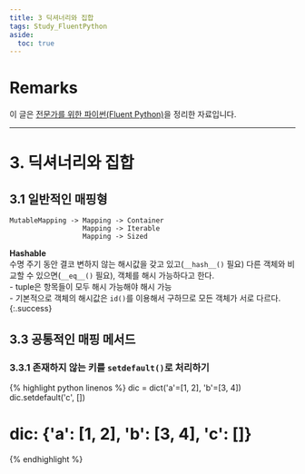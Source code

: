 ```yaml
---
title: 3 딕셔너리와 집합
tags: Study_FluentPython
aside:
  toc: true
---
```


# Remarks
이 글은 [전문가를 위한 파이썬(Fluent Python)](https://books.google.co.kr/books/about/%EC%A0%84%EB%AC%B8%EA%B0%80%EB%A5%BC_%EC%9C%84%ED%95%9C_%ED%8C%8C%EC%9D%B4%EC%8D%AC.html?id=NJpIDwAAQBAJ&printsec=frontcover&source=kp_read_button&redir_esc=y#v=onepage&q&f=false)을 정리한 자료입니다.

<!--more-->

---

# 3. 딕셔너리와 집합
## 3.1 일반적인 매핑형

    MutableMapping -> Mapping -> Container
                      Mapping -> Iterable
                      Mapping -> Sized


**Hashable**  
수명 주기 동안 결코 변하지 않는 해시값을 갖고 있고(`__hash__()` 필요) 다른 객체와 비교할 수 있으면(`__eq__()` 필요), 객체를 해시 가능하다고 한다. <br>- tuple은 항목들이 모두 해시 가능해야 해시 가능 <br>- 기본적으로 객체의 해시값은 `id()`를 이용해서 구하므로 모든 객체가 서로 다르다.
{:.success}


## 3.3 공통적인 매핑 메서드
### 3.3.1 존재하지 않는 키를 `setdefault()`로 처리하기

{% highlight python linenos %}
dic = dict('a'=[1, 2], 'b'=[3, 4])
dic.setdefault('c', [])

# dic: {'a': [1, 2], 'b': [3, 4], 'c': []}
{% endhighlight %}
